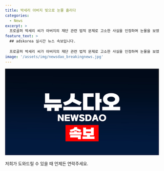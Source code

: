 ```yaml
---
title: 박세리 아버지 빚으로 눈물 흘리다
categories:
  - News
excerpt: >
  프로골퍼 박세리 씨가 아버지의 재단 관련 법적 문제로 고소한 사실을 인정하며 눈물을 보였습니다. 아버지의 부채 문제와 결별을 선언하고, 앞으로는 재단 활동에 집중할 것을 강조했습니다. 골프뿐 아니라 다른 스포츠도 후원할 의지를 밝히며 감동을 전했습니다.
feature_text: >
  ## adskorea 실시간 뉴스 속보입니다.

  프로골퍼 박세리 씨가 아버지의 재단 관련 법적 문제로 고소한 사실을 인정하며 눈물을 보였습니다. 아버지의 부채 문제와 결별을 선언하고, 앞으로는 재단 활동에 집중할 것을 강조했습니다. 골프뿐 아니라 다른 스포츠도 후원할 의지를 밝히며 감동을 전했습니다.
image: '/assets/img/newsdao_breakingnews.jpg'
---
```


<p><img src="/assets/img/newsdao_breakingnews.jpg" alt="adskorea 속보" /></p>

<p>저희가 도와드릴 수 있을 때 언제든 연락주세요.</p>

